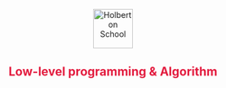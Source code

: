 <p align="center">
  <img style="height:70px" src="https://www.holbertonschool.com/holberton-logo.png" alt="Holberton School"/>
  <h2 style="text-align:center;padding-bottom:10px;color:#e31c3f;font-weight:bold">Low-level programming & Algorithm </h2>
</p>